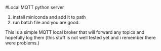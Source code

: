 #Local MQTT python server
1. install miniconda and add it to path
2. run batch file and you are good.

This is a simple MQTT local broker that will forward any topics and hopefully log them (this stuff is not well tested yet and i remember there were problems.)
